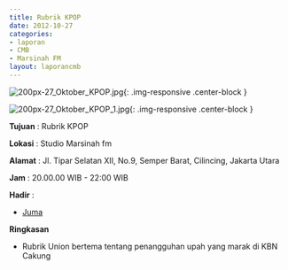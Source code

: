 ```yaml
---
title: Rubrik KPOP
date: 2012-10-27
categories:
- laporan
- CMB
- Marsinah FM
layout: laporancmb
---
```


![200px-27_Oktober_KPOP.jpg](/uploads/200px-27_Oktober_KPOP.jpg){: .img-responsive .center-block }

![200px-27_Oktober_KPOP_1.jpg](/uploads/200px-27_Oktober_KPOP_1.jpg){: .img-responsive .center-block }


**Tujuan** : Rubrik KPOP 

**Lokasi** : Studio Marsinah fm 

**Alamat** : Jl. Tipar Selatan XII, No.9, Semper Barat, Cilincing, Jakarta Utara 

**Jam** : 20.00.00 WIB - 22:00 WIB 

**Hadir** :
* [Juma](http://wiki.ciptamedia.org/wiki/Juma)

**Ringkasan**  
* Rubrik Union bertema tentang penangguhan upah yang marak di KBN Cakung
